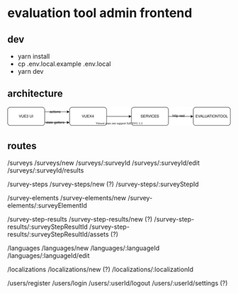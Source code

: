 # evaluation tool admin frontend

## dev

-   yarn install
-   cp .env.local.example .env.local
-   yarn dev

## architecture

![architecture diagram](./doc/architecture.svg)

## routes

/surveys
/surveys/new
/surveys/:surveyId
/surveys/:surveyId/edit
/surveys/:surveyId/results

/survey-steps
/survey-steps/new (?)
/survey-steps/:surveyStepId

/survey-elements
/survey-elements/new
/survey-elements/:surveyElementId

/survey-step-results
/survey-step-results/new (?)
/survey-step-results/:surveyStepResultId
/survey-step-results/:surveyStepResultId/assets (?)

/languages
/languages/new
/languages/:languageId
/languages/:languageId/edit

/localizations
/localizations/new (?)
/localizations/:localizationId

/users/register
/users/login
/users/:userId/logout
/users/:userId/settings (?)
